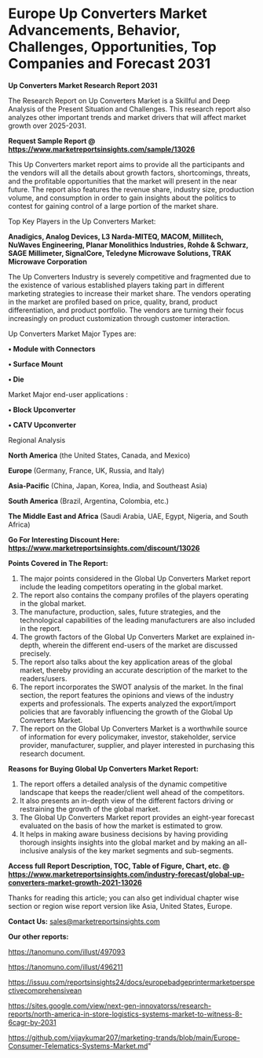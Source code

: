 # Europe Up Converters Market Advancements, Behavior, Challenges, Opportunities, Top Companies and Forecast 2031

<strong>Up Converters Market Research Report 2031</strong>

The Research Report on Up Converters Market is a Skillful and Deep Analysis of the Present Situation and Challenges. This research report also analyzes other important trends and market drivers that will affect market growth over 2025-2031.

<strong>Request Sample Report @ <a href=https://www.marketreportsinsights.com/sample/13026>https://www.marketreportsinsights.com/sample/13026</a></strong>

This Up Converters market report aims to provide all the participants and the vendors will all the details about growth factors, shortcomings, threats, and the profitable opportunities that the market will present in the near future. The report also features the revenue share, industry size, production volume, and consumption in order to gain insights about the politics to contest for gaining control of a large portion of the market share.

Top Key Players in the Up Converters Market:

<strong>Anadigics, Analog Devices, L3 Narda-MITEQ, MACOM, Millitech, NuWaves Engineering, Planar Monolithics Industries, Rohde & Schwarz, SAGE Millimeter, SignalCore, Teledyne Microwave Solutions, TRAK Microwave Corporation</strong>

The Up Converters Industry is severely competitive and fragmented due to the existence of various established players taking part in different marketing strategies to increase their market share. The vendors operating in the market are profiled based on price, quality, brand, product differentiation, and product portfolio. The vendors are turning their focus increasingly on product customization through customer interaction.

Up Converters Market Major Types are:

<strong>• Module with Connectors

• Surface Mount

• Die</strong>

Market Major end-user applications :

<strong>• Block Upconverter

• CATV Upconverter</strong>

Regional Analysis

</u><strong><b>North America</b></strong> (the United States, Canada, and Mexico)

<strong><b>Europe </b></strong>(Germany, France, UK, Russia, and Italy)

<strong><b>Asia-Pacific</b></strong> (China, Japan, Korea, India, and Southeast Asia)

<strong><b>South America</b></strong> (Brazil, Argentina, Colombia, etc.)

<strong><b>The Middle East and Africa</b></strong> (Saudi Arabia, UAE, Egypt, Nigeria, and South Africa)

<strong>Go For Interesting Discount Here: <a href=https://www.marketreportsinsights.com/discount/13026>https://www.marketreportsinsights.com/discount/13026</a></strong>

<strong>Points Covered in The Report:</strong>
<ol>
  <li>The major points considered in the Global Up Converters Market report include the leading competitors operating in the global market.</li>
  <li>The report also contains the company profiles of the players operating in the global market.</li>
  <li>The manufacture, production, sales, future strategies, and the technological capabilities of the leading manufacturers are also included in the report.</li>
  <li>The growth factors of the Global Up Converters Market are explained in-depth, wherein the different end-users of the market are discussed precisely.</li>
  <li>The report also talks about the key application areas of the global market, thereby providing an accurate description of the market to the readers/users.</li>
  <li>The report incorporates the SWOT analysis of the market. In the final section, the report features the opinions and views of the industry experts and professionals. The experts analyzed the export/import policies that are favorably influencing the growth of the Global Up Converters Market.</li>
  <li>The report on the Global Up Converters Market is a worthwhile source of information for every policymaker, investor, stakeholder, service provider, manufacturer, supplier, and player interested in purchasing this research document.</li>
</ol>
<strong>Reasons for Buying Global Up Converters Market Report:</strong>

<ol>
  <li>The report offers a detailed analysis of the dynamic competitive landscape that keeps the reader/client well ahead of the competitors.</li>
  <li>It also presents an in-depth view of the different factors driving or restraining the growth of the global market.</li>
  <li>The Global Up Converters Market report provides an eight-year forecast evaluated on the basis of how the market is estimated to grow.</li>
  <li>It helps in making aware business decisions by having providing thorough insights insights into the global market and by making an all-inclusive analysis of the key market segments and sub-segments.</li>
</ol>
<strong>Access full Report Description, TOC, Table of Figure, Chart, etc. @ <a href=https://www.marketreportsinsights.com/industry-forecast/global-up-converters-market-growth-2021-13026>https://www.marketreportsinsights.com/industry-forecast/global-up-converters-market-growth-2021-13026</a></strong>


Thanks for reading this article; you can also get individual chapter wise section or region wise report version like Asia, United States, Europe.

<strong>Contact Us:</strong>
sales@marketreportsinsights.com

<strong>Our other reports:</strong>

<a href=https://tanomuno.com/illust/497093>https://tanomuno.com/illust/497093</a>

<a href=https://tanomuno.com/illust/496211>https://tanomuno.com/illust/496211</a>

<a href=https://issuu.com/reportsinsights24/docs/europebadgeprintermarketperspectivecomprehensivean>https://issuu.com/reportsinsights24/docs/europebadgeprintermarketperspectivecomprehensivean</a>

<a href=https://sites.google.com/view/next-gen-innovatorss/research-reports/north-america-in-store-logistics-systems-market-to-witness-8-6cagr-by-2031>https://sites.google.com/view/next-gen-innovatorss/research-reports/north-america-in-store-logistics-systems-market-to-witness-8-6cagr-by-2031</a>

<a href=https://github.com/vijaykumar207/marketing-trands/blob/main/Europe-Consumer-Telematics-Systems-Market.md>https://github.com/vijaykumar207/marketing-trands/blob/main/Europe-Consumer-Telematics-Systems-Market.md</a>"
